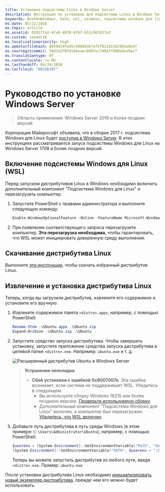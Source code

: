 ```yaml
---
title: Установка подсистемы Linux в Windows Server
description: Инструкции по установке для подсистемы Linux в Windows Server.
keywords: BashOnWindows, bash, wsl, windows, подсистема windows для linux, windowssubsystem, ubuntu, windows server
ms.date: 05/22/2018
ms.topic: article
ms.assetid: 9281ffa2-4fa9-4078-bf6f-b51c967617e3
ms.custom: seodec18
ms.localizationpriority: high
ms.openlocfilehash: 8859929fe45c9989d367af5f82191162963e6b4f
ms.sourcegitcommit: 39d3a2f0f4184eaec8d8fec740aff800e8ea9ac7
ms.translationtype: HT
ms.contentlocale: ru-RU
ms.lasthandoff: 04/24/2020
ms.locfileid: "80256397"
---
```

# <a name="windows-server-installation-guide"></a>Руководство по установке Windows Server

> Область применения: Windows Server 2019 и более поздних версий

Корпорация Майкрософт объявила, что в сборке 2017 г. подсистема Windows для Linux будет [доступна в Windows Server](https://blogs.technet.microsoft.com/hybridcloud/2017/05/10/windows-server-for-developers-news-from-microsoft-build-2017/).  В этих инструкциях рассматривается запуск подсистемы Windows для Linux на Windows Server 1709 и более поздних версий.

## <a name="enable-the-windows-subsystem-for-linux-wsl"></a>Включение подсистемы Windows для Linux (WSL)

Перед запуском дистрибутивов Linux в Windows необходимо включить дополнительный компонент "Подсистема Windows для Linux" и перезагрузить компьютер.

1. Запустите PowerShell с правами администратора и выполните следующую команду.
    ```powershell
    Enable-WindowsOptionalFeature -Online -FeatureName Microsoft-Windows-Subsystem-Linux
    ```

2. При появлении соответствующего запроса перезагрузите компьютер. **Эта перезагрузка необходима**, чтобы гарантировать, что WSL может инициировать доверенную среду выполнения.

## <a name="download-a-linux-distro"></a>Скачивание дистрибутива Linux

Выполните [эти инструкции](install-manual.md), чтобы скачать избранный дистрибутив Linux.

## <a name="extract-and-install-a-linux-distro"></a>Извлечение и установка дистрибутива Linux
Теперь, когда вы загрузили дистрибутив, извлеките его содержимое и установите его вручную:

1. Извлеките содержимое пакета `<distro>.appx`, например, с помощью PowerShell:

    ```powershell
    Rename-Item .\Ubuntu.appx .\Ubuntu.zip
    Expand-Archive .\Ubuntu.zip .\Ubuntu
    ```

2. Запустите средство запуска дистрибутива. Чтобы завершить установку, запустите приложение средства запуска дистрибутива в целевой папке `<distro>.exe`. Например: `ubuntu.exe` и т. д.

    ![Расширенный дистрибутив Ubuntu в Windows Server](media/server-appx-expand.png)

    > **Устранение неполадок**
    > * **Сбой установки с ошибкой 0x8007007e**. Эта ошибка возникает, если система не поддерживает WSL. Убедитесь в следующем.
    >   * Вы используете сборку Windows 16215 или более позднюю версию. [Проверьте используемую сборку](troubleshooting.md#check-your-build-number).
    >   * Дополнительный компонент "Подсистема Windows для Linux" включен, а компьютер был перезагружен.  [Убедитесь, что WSL включен](troubleshooting.md#confirm-wsl-is-enabled).
    
3. Добавьте путь дистрибутива в путь среды Windows (в этом примере: `C:\Users\Administrator\Ubuntu`), например, с помощью PowerShell:
        
    ```powershell
    $userenv = [System.Environment]::GetEnvironmentVariable("Path", "User")
    [System.Environment]::SetEnvironmentVariable("PATH", $userenv + ";C:\Users\Administrator\Ubuntu", "User")
    ```
    Теперь вы можете запустить дистрибутив из любого пути, введя `<distro>.exe`. Пример: `ubuntu.exe`

После установки дистрибутива Linux необходимо [инициализировать новый экземпляр дистрибутива](initialize-distro.md), прежде чем его можно будет использовать.
